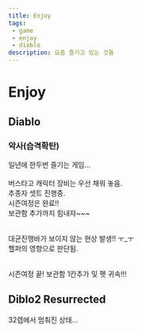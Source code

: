 ```yaml
---
title: Enjoy
tags: 
 - game
 - enjoy
 - diablo
description: 요즘 즐기고 있는 것들
---
```


# Enjoy

## Diablo

### 악사(습격확탄)

일년에 한두번 즐기는 게임... <br/><br/>
버스타고 캐릭터 장비는 우선 채워 놓음.<br/>
추종자 셋트 진행중.<br/>
시즌여정은 완료!!<br/>
보관함 추가까지 힘내자~~~<br/><br/>


대균진행바가 보이지 않는 현상 발생!! ㅜ_ㅜ<br/>
헬퍼의 영향으로 판단됨.<br/><br/>

시즌여정 끝! 보관함 1칸추가 및 펫 귀속!!!

## Diblo2 Resurrected

32렙에서 멈춰진 상태... 